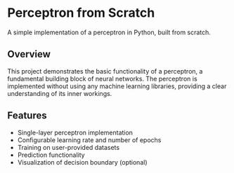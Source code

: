 # Perceptron from Scratch

A simple implementation of a perceptron in Python, built from scratch.

## Overview

This project demonstrates the basic functionality of a perceptron, a fundamental building block of neural networks. The perceptron is implemented without using any machine learning libraries, providing a clear understanding of its inner workings.

## Features

- Single-layer perceptron implementation
- Configurable learning rate and number of epochs
- Training on user-provided datasets
- Prediction functionality
- Visualization of decision boundary (optional)
